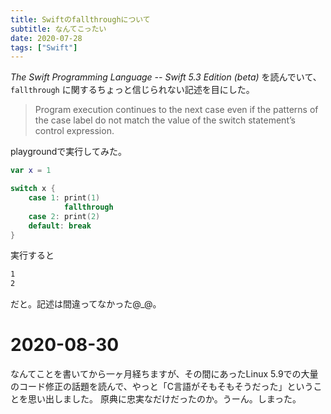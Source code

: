 ```yaml
---
title: Swiftのfallthroughについて
subtitle: なんてこったい
date: 2020-07-28
tags: ["Swift"]
---
```

*The Swift Programming Language -- Swift 5.3 Edition (beta)* を読んでいて、`fallthrough` に関するちょっと信じられない記述を目にした。

> Program execution continues to the next case even if the patterns of the case label do not match the value of the switch statement’s control expression.

playgroundで実行してみた。

```swift
var x = 1

switch x {
    case 1: print(1)
            fallthrough
    case 2: print(2)
    default: break
}
```

実行すると

```txt
1
2
```

だと。記述は間違ってなかった@_@。

# 2020-08-30

なんてことを書いてから一ヶ月経ちますが、その間にあったLinux 5.9での大量のコード修正の話題を読んで、やっと「C言語がそもそもそうだった」ということを思い出しました。
原典に忠実なだけだったのか。うーん。しまった。
